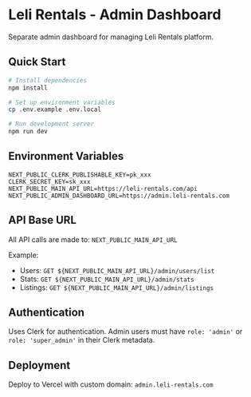 # Leli Rentals - Admin Dashboard

Separate admin dashboard for managing Leli Rentals platform.

## Quick Start

```bash
# Install dependencies
npm install

# Set up environment variables
cp .env.example .env.local

# Run development server
npm run dev
```

## Environment Variables

```env
NEXT_PUBLIC_CLERK_PUBLISHABLE_KEY=pk_xxx
CLERK_SECRET_KEY=sk_xxx
NEXT_PUBLIC_MAIN_API_URL=https://leli-rentals.com/api
NEXT_PUBLIC_ADMIN_DASHBOARD_URL=https://admin.leli-rentals.com
```

## API Base URL

All API calls are made to: `NEXT_PUBLIC_MAIN_API_URL`

Example:
- Users: `GET ${NEXT_PUBLIC_MAIN_API_URL}/admin/users/list`
- Stats: `GET ${NEXT_PUBLIC_MAIN_API_URL}/admin/stats`
- Listings: `GET ${NEXT_PUBLIC_MAIN_API_URL}/admin/listings`

## Authentication

Uses Clerk for authentication. Admin users must have `role: 'admin'` or `role: 'super_admin'` in their Clerk metadata.

## Deployment

Deploy to Vercel with custom domain: `admin.leli-rentals.com`

